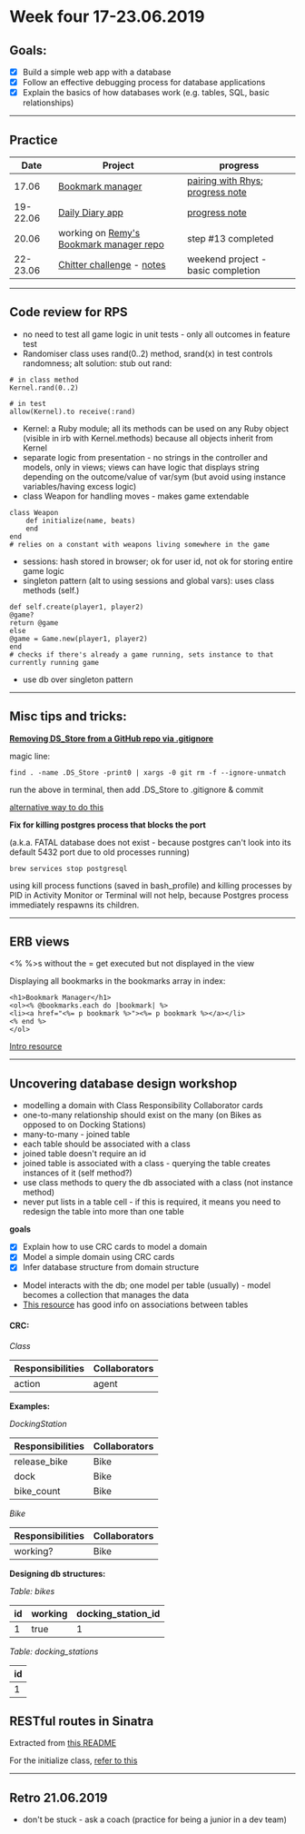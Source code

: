 # Week four 17-23.06.2019

## Goals:

- [x] Build a simple web app with a database
- [x] Follow an effective debugging process for database applications
- [x] Explain the basics of how databases work (e.g. tables, SQL, basic relationships)

---  

## Practice

Date | Project | progress
--- | --- | ---
17.06 | [Bookmark manager](https://github.com/aniasobo/bookmark-challenge) | [pairing with Rhys](https://github.com/aniasobo/portfolio/blob/master/feedback/feedback%20from%20Rhys.md); [progress note](https://github.com/aniasobo/portfolio/blob/master/challenges/bookmark-manager.md)
19-22.06 | [Daily Diary app](https://github.com/aniasobo/daily-diary-app) | [progress note](https://github.com/aniasobo/portfolio/blob/master/challenges/daily-diary.md) 
20.06 | working on [Remy's Bookmark manager repo](https://github.com/IndecentDolphin/bookmark_manager/) | step #13 completed
22-23.06 | [Chitter challenge](https://github.com/aniasobo/chitter-challenge) - [notes](https://github.com/aniasobo/portfolio/blob/master/challenges/chitter.md) | weekend project - basic completion

---  

## Code review for RPS  

- no need to test all game logic in unit tests - only all outcomes in feature test
- Randomiser class uses rand(0..2) method, srand(x) in test controls randomness; alt solution: stub out rand:

```
# in class method
Kernel.rand(0..2)

# in test
allow(Kernel).to receive(:rand)
```

- Kernel: a Ruby module; all its methods can be used on any Ruby object (visible in irb with Kernel.methods) because all objects inherit from Kernel
- separate logic from presentation - no strings in the controller and models, only in views; views can have logic that displays string depending on the outcome/value of var/sym (but avoid using instance variables/having excess logic)
- class Weapon for handling moves - makes game extendable

```
class Weapon
	def initialize(name, beats)
	end 
end
# relies on a constant with weapons living somewhere in the game
```

- sessions: hash stored in browser; ok for user id, not ok for storing entire game logic
- singleton pattern (alt to using sessions and global vars): uses class methods (self.)

```
def self.create(player1, player2)
@game?
return @game
else
@game = Game.new(player1, player2)
end
# checks if there's already a game running, sets instance to that currently running game
```

- use db over singleton pattern

---

## Misc tips and tricks:

**[Removing DS_Store from a GitHub repo via .gitignore](https://stackoverflow.com/questions/107701/how-can-i-remove-ds-store-files-from-a-git-repository)**

magic line:

```
find . -name .DS_Store -print0 | xargs -0 git rm -f --ignore-unmatch
```

run the above in terminal, then add .DS_Store to .gitignore & commit

[alternative way to do this](http://www.codeblocq.com/2016/01/Untrack-files-already-added-to-git-repository-based-on-gitignore/)


**Fix for killing postgres process that blocks the port**

(a.k.a. FATAL database does not exist - because postgres can't look into its default 5432 port due to old processes running)

```
brew services stop postgresql
```

using kill process functions (saved in bash_profile) and killing processes by PID in Activity Monitor or Terminal will not help, because Postgres process immediately respawns its children.  

---

## ERB views

<% %>s without the = get executed but not displayed in the view

Displaying all bookmarks in the bookmarks array in index:

```
<h1>Bookmark Manager</h1>
<ol><% @bookmarks.each do |bookmark| %>
<li><a href="<%= p bookmark %>"><%= p bookmark %></a></li>
<% end %>
</ol>
```

[Intro resource](https://www.stuartellis.name/articles/erb/)


---

## Uncovering database design workshop

- modelling a domain with Class Responsibility Collaborator cards
- one-to-many relationship should exist on the many (on Bikes as opposed to on Docking Stations)
- many-to-many - joined table
- each table should be associated with a class
- joined table doesn't require an id
- joined table is associated with a class - querying the table creates instances of it (self method?)
- use class methods to query the db associated with a class (not instance method)
- never put lists in a table cell - if this is required, it means you need to redesign the table into more than one table

**goals**

- [x] Explain how to use CRC cards to model a domain
- [x] Model a simple domain using CRC cards
- [x] Infer database structure from domain structure

- Model interacts with the db; one model per table (usually) - model becomes a collection that manages the data
- [This resource](https://guides.rubyonrails.org/association_basics.html#the-types-of-associations) has good info on associations between tables


#### CRC:

_Class_  

| Responsibilities | Collaborators | 
| --- | --- | 
| action | agent |

**Examples:**  

_DockingStation_  

| Responsibilities | Collaborators | 
| --- | --- | 
| release_bike | Bike |
| dock | Bike |
| bike_count | Bike |


_Bike_  

| Responsibilities | Collaborators | 
| --- | --- | 
| working? | Bike |  

**Designing db structures:**

_Table: bikes_  

| id | working | docking_station_id |
| --- | --- | --- |
| 1 | true | 1 |


_Table: docking_stations_  

| id | 
| --- | 
| 1 | 


## RESTful routes in Sinatra

Extracted from [this README](https://learn.co/lessons/sinatra-restful-routes-readme)

For the initialize class, [refer to this](https://itnext.io/removing-argument-order-dependencies-c5e2482ba208)

---

## Retro 21.06.2019

- don't be stuck - ask a coach (practice for being a junior in a dev team)
